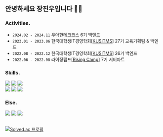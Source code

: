 ## 안녕하세요 장진우입니다 👋🏻

### Activities.
- ```2024.02 - 2024.11``` 우아한테크코스 6기 백엔드
- ```2023.01 - 2023.06``` 한국대학생IT경영학회[[KUSITMS](https://www.kusitms.com/)] 27기 교육기획팀 & 백엔드
- ```2022.08 - 2022.12``` 한국대학생IT경영학회[[KUSITMS](https://www.kusitms.com/)] 26기 백엔드
- ```2022.06 - 2022.08``` 라이징캠프[[Rising Camp](https://risingcamp.com/?gclid=CjwKCAiA-8SdBhBGEiwAWdgtcGnMqWEssLgPh1NZS5l8GEdpumL54uwazSGRRulSw0CoFLvOppagixoCuRsQAvD_BwE)] 7기 서버파트

### Skills.
<div>
<img src="https://img.shields.io/badge/Springboot-339933?style=flat-square&logo=Spring Boot&logoColor=white"/>
<img src="https://img.shields.io/badge/Java-3776AB?style=flat-square&logo=Java&logoColor=white"/> 
<img src="https://img.shields.io/badge/mysql-4479A1?style=flat-square&logo=mysql&logoColor=white">
<br>
<img src="https://img.shields.io/badge/Redis-red?style=flat-square&logo=Redis&logoColor=white"/>
<img src="http://img.shields.io/badge/Docker-2496ED?style=flat-square&logo=Docker&logoColor=white"/>
<img src="http://img.shields.io/badge/GitHub Actions-2088FF?style=flat-square&logo=GitHub Actions&logoColor=white"/>

### Else.
<div>
<img src="https://img.shields.io/badge/Node.js-339933?style=flat-square&logo=Node.js&logoColor=white"/>
<img src="https://img.shields.io/badge/JavaScript-F7DF1E?style=flat-square&logo=JavaScript&logoColor=black"/>
<img src="https://img.shields.io/badge/Python-3776AB?style=flat-square&logo=Python&logoColor=white"/>
</div>
<br>

[![Solved.ac
프로필](http://mazassumnida.wtf/api/generate_badge?boj=jennych)](https://solved.ac/jennych)
